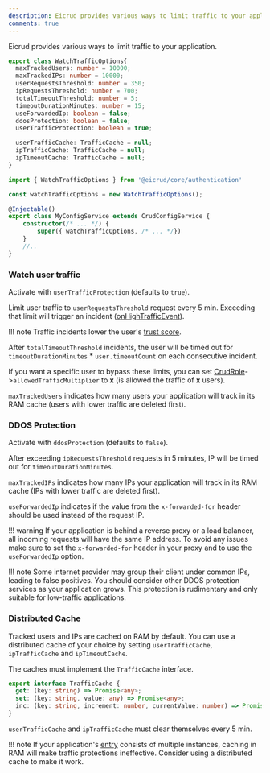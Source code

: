 ```yaml
---
description: Eicrud provides various ways to limit traffic to your application. Here are the options.
comments: true
---
```


Eicrud provides various ways to limit traffic to your application.

```typescript
export class WatchTrafficOptions{
  maxTrackedUsers: number = 10000;
  maxTrackedIPs: number = 10000;
  userRequestsThreshold: number = 350;
  ipRequestsThreshold: number = 700;
  totalTimeoutThreshold: number = 5;
  timeoutDurationMinutes: number = 15;
  useForwardedIp: boolean = false;
  ddosProtection: boolean = false;
  userTrafficProtection: boolean = true;

  userTrafficCache: TrafficCache = null;
  ipTrafficCache: TrafficCache = null;
  ipTimeoutCache: TrafficCache = null;
}
```
```typescript title="eicrud.config.service.ts"
import { WatchTrafficOptions } from '@eicrud/core/authentication'

const watchTrafficOptions = new WatchTrafficOptions();

@Injectable()
export class MyConfigService extends CrudConfigService {
    constructor(/* ... */) {
        super({ watchTrafficOptions, /* ... */})
    }
    //..
}
```

### Watch user traffic

Activate with `userTrafficProtection` (defaults to `true`).

Limit user traffic to `userRequestsThreshold` request every 5 min. Exceeding that limit will trigger an incident ([onHighTrafficEvent](./service.md#events)).

!!! note
    Traffic incidents lower the user's [trust score](../user/definition.md#trust). 

After `totalTimeoutThreshold` incidents, the user will be timed out for `timeoutDurationMinutes` * `user.timeoutCount` on each consecutive incident.

If you want a specific user to bypass these limits, you can set [CrudRole](../security/roles.md)->`allowedTrafficMultiplier` to **x** (is allowed the traffic of **x** users).

`maxTrackedUsers` indicates how many users your application will track in its RAM cache (users with lower traffic are deleted first). 


### DDOS Protection

Activate with `ddosProtection` (defaults to `false`).

After exceeding `ipRequestsThreshold` requests in 5 minutes, IP will be timed out for `timeoutDurationMinutes`.

`maxTrackedIPs` indicates how many IPs your application will track in its RAM cache (IPs with lower traffic are deleted first).

`useForwardedIp` indicates if the value from the `x-forwarded-for` header should be used instead of the request IP.

!!! warning 
    If your application is behind a reverse proxy or a load balancer, all incoming requests will have the same IP address. To avoid any issues make sure to set the `x-forwarded-for` header in your proxy and to use the `useForwardedIp` option.

!!! note
    Some internet provider may group their client under common IPs, leading to false positives. You should consider other DDOS protection services as your application grows. This protection is rudimentary and only suitable for low-traffic applications.


### Distributed Cache
Tracked users and IPs are cached on RAM by default. You can use a distributed cache of your choice by setting `userTrafficCache`, `ipTrafficCache` and `ipTimeoutCache`.

The caches must implement the `TrafficCache` interface.

```typescript
export interface TrafficCache {
  get: (key: string) => Promise<any>;
  set: (key: string, value: any) => Promise<any>;
  inc: (key: string, increment: number, currentValue: number) => Promise<any>;
}
```

`userTrafficCache` and `ipTrafficCache` must clear themselves every 5 min.

!!! note
     If your application's [entry](../microservices/configuration.md) consists of multiple instances, caching in RAM will make traffic protections ineffective. Consider using a distributed cache to make it work.

